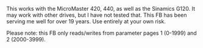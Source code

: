 This works with the MicroMaster 420, 440, as well as the Sinamics G120. It may work with other drives, but I have not tested that. This FB has been serving me well for over 19 years. Use entirely at your own risk.

Please note: this FB only reads/writes from parameter pages 1 (0-1999) and 2 (2000-3999).
